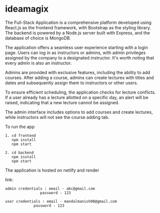 # ideamagix
The Full-Stack Application is a comprehensive platform developed using React.js as the frontend framework, with Bootstrap as the styling library. The backend is powered by a Node.js server built with Express, and the database of choice is MongoDB.

The application offers a seamless user experience starting with a login page. Users can log in as instructors or admins, with admin privileges assigned by the company to a designated instructor. It's worth noting that every admin is also an instructor.

Admins are provided with exclusive features, including the ability to add courses. After adding a course, admins can create lectures with titles and dates and subsequently assign them to instructors or other users.

To ensure efficient scheduling, the application checks for lecture conflicts. If a user already has a lecture allotted on a specific day, an alert will be raised, indicating that a new lecture cannot be assigned.

The admin interface includes options to add courses and create lectures, while instructors will not see the course adding tab.

To run the app
```
1. cd frontend
   npm install
   npm start
```
```
2. cd backend
   npm install
   npm start
```

The application is hosted on netilfy and render

link:
```
admin credentials : email - abc@gmail.com
	            password - 123
```
```
user credentials : email - mandalmanish00@gmail.com
             password - 123
```
